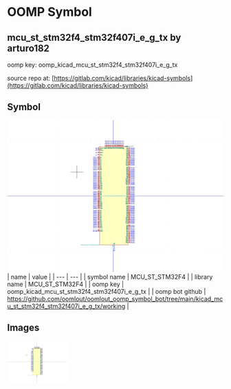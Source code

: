 # OOMP Symbol  
## mcu_st_stm32f4_stm32f407i_e_g_tx  by arturo182  
  
oomp key: oomp_kicad_mcu_st_stm32f4_stm32f407i_e_g_tx  
  
source repo at: [https://gitlab.com/kicad/libraries/kicad-symbols](https://gitlab.com/kicad/libraries/kicad-symbols)  
## Symbol  
  
[![working.png](working_600.png)](working.png)  
| name | value | 
| --- | --- | 
| symbol name | MCU_ST_STM32F4 | 
| library name | MCU_ST_STM32F4 | 
| oomp key | oomp_kicad_mcu_st_stm32f4_stm32f407i_e_g_tx | 
| oomp bot github | https://github.com/oomlout/oomlout_oomp_symbol_bot/tree/main/kicad_mcu_st_stm32f4_stm32f407i_e_g_tx/working | 
## Images  
  
[![working.png](working_140.png)](working.png)  
